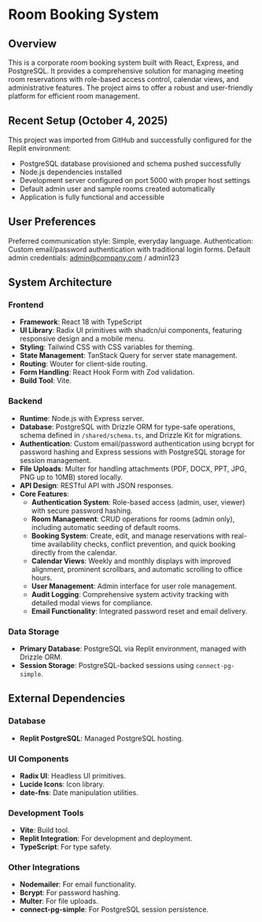 # Room Booking System

## Overview

This is a corporate room booking system built with React, Express, and PostgreSQL. It provides a comprehensive solution for managing meeting room reservations with role-based access control, calendar views, and administrative features. The project aims to offer a robust and user-friendly platform for efficient room management.

## Recent Setup (October 4, 2025)

This project was imported from GitHub and successfully configured for the Replit environment:
- PostgreSQL database provisioned and schema pushed successfully
- Node.js dependencies installed
- Development server configured on port 5000 with proper host settings
- Default admin user and sample rooms created automatically
- Application is fully functional and accessible

## User Preferences

Preferred communication style: Simple, everyday language.
Authentication: Custom email/password authentication with traditional login forms.
Default admin credentials: admin@company.com / admin123

## System Architecture

### Frontend
- **Framework**: React 18 with TypeScript
- **UI Library**: Radix UI primitives with shadcn/ui components, featuring responsive design and a mobile menu.
- **Styling**: Tailwind CSS with CSS variables for theming.
- **State Management**: TanStack Query for server state management.
- **Routing**: Wouter for client-side routing.
- **Form Handling**: React Hook Form with Zod validation.
- **Build Tool**: Vite.

### Backend
- **Runtime**: Node.js with Express server.
- **Database**: PostgreSQL with Drizzle ORM for type-safe operations, schema defined in `/shared/schema.ts`, and Drizzle Kit for migrations.
- **Authentication**: Custom email/password authentication using bcrypt for password hashing and Express sessions with PostgreSQL storage for session management.
- **File Uploads**: Multer for handling attachments (PDF, DOCX, PPT, JPG, PNG up to 10MB) stored locally.
- **API Design**: RESTful API with JSON responses.
- **Core Features**:
    - **Authentication System**: Role-based access (admin, user, viewer) with secure password hashing.
    - **Room Management**: CRUD operations for rooms (admin only), including automatic seeding of default rooms.
    - **Booking System**: Create, edit, and manage reservations with real-time availability checks, conflict prevention, and quick booking directly from the calendar.
    - **Calendar Views**: Weekly and monthly displays with improved alignment, prominent scrollbars, and automatic scrolling to office hours.
    - **User Management**: Admin interface for user role management.
    - **Audit Logging**: Comprehensive system activity tracking with detailed modal views for compliance.
    - **Email Functionality**: Integrated password reset and email delivery.

### Data Storage
- **Primary Database**: PostgreSQL via Replit environment, managed with Drizzle ORM.
- **Session Storage**: PostgreSQL-backed sessions using `connect-pg-simple`.

## External Dependencies

### Database
- **Replit PostgreSQL**: Managed PostgreSQL hosting.

### UI Components
- **Radix UI**: Headless UI primitives.
- **Lucide Icons**: Icon library.
- **date-fns**: Date manipulation utilities.

### Development Tools
- **Vite**: Build tool.
- **Replit Integration**: For development and deployment.
- **TypeScript**: For type safety.

### Other Integrations
- **Nodemailer**: For email functionality.
- **Bcrypt**: For password hashing.
- **Multer**: For file uploads.
- **connect-pg-simple**: For PostgreSQL session persistence.